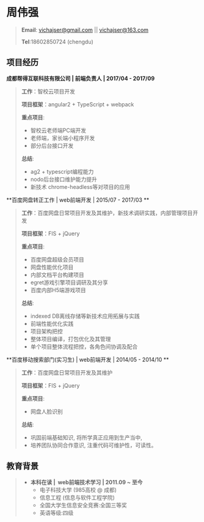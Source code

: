 周伟强
===

> **Email**: vichajser@gmail.com || vichajser@163.com
> 
> **Tel**:18602850724  (chengdu)

## 项目经历 ##

**成都帮得互联科技有限公司 | 前端负责人 |  2017/04 - 2017/09**
>  **工作**：智校云项目开发
>  
> **项目框架**：angular2 + TypeScript + webpack
>
> **重点项目**: 
> 
> - 智校云老师端PC端开发
> - 老师端，家长端小程序开发
> - 部分后台接口开发
>
> **总结**: 
> 
> -  ag2 + typescript编程能力
> -  nodo后台接口维护能力提升
> -  新技术 chrome-headless等对项目的应用

**百度网盘转正工作 | web前端开发 | 2015/07 - 2017/03 **
>  **工作**：百度网盘日常项目开发及其维护，新技术调研实践，内部管理项目开发
>  
> **项目框架**：FIS + jQuery
>
> **重点项目**: 
> 
>  - 百度网盘超级会员项目
>  - 网盘性能优化项目
>  - 内部文档平台构建项目
>  - egret游戏引擎项目调研及其分享
>  - 百度内部H5端游戏项目
>
>**总结**: 
>
> - indexed DB离线存储等新技术应用拓展与实践
> - 前端性能优化实践
> - 项目架构把控
> - 整体项目编译，打包优化及其管理
> - 单个项目整体流程把控，各角色间协调及配合

**百度移动搜索部门(实习生) | web前端开发 |  2014/05 - 2014/10 **
>  **工作**：百度网盘日常项目开发及其维护
>  
> **项目框架**：FIS + jQuery
>
> **重点项目**: 
>
>  - 网盘人脸识别
>  
> **总结**:
> 
>  - 巩固前端基础知识, 将所学真正应用到生产当中,
>  - 培养团队协同合作意识, 注重代码可维护性，可读性。


## 教育背景 ##

>  - **本科在读&nbsp;|&nbsp; web前端技术学习&nbsp;|&nbsp;2011.09 ~ 至今**
>      -  电子科技大学 (985高校 @ 成都)
>      -  信息工程 (信息与软件工程学院)
>      -  全国大学生信息安全竞赛:全国三等奖
>      -  英语等级:四级
 


